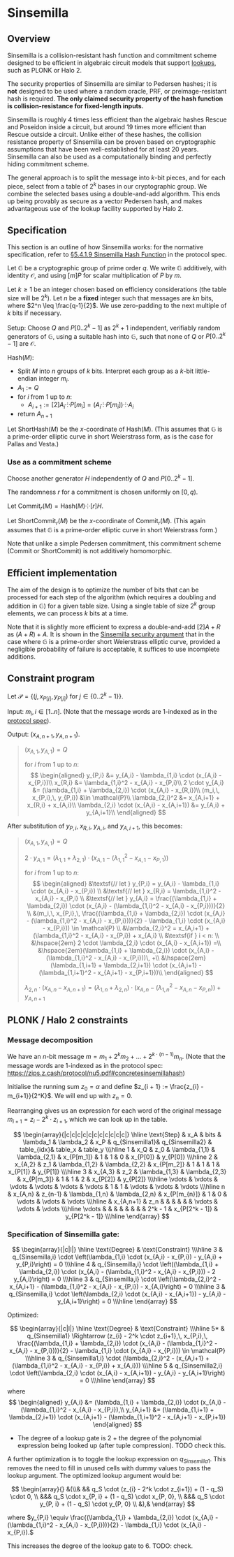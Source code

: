 # Sinsemilla

## Overview
Sinsemilla is a collision-resistant hash function and commitment scheme designed to be efficient in algebraic circuit models that support [lookups](https://zcash.github.io/halo2/design/proving-system/lookup.html), such as PLONK or Halo 2.

The security properties of Sinsemilla are similar to Pedersen hashes; it is **not** designed to be used where a random oracle, PRF, or preimage-resistant hash is required. **The only claimed security property of the hash function is collision-resistance for fixed-length inputs.**

Sinsemilla is roughly 4 times less efficient than the algebraic hashes Rescue and Poseidon inside a circuit, but around 19 times more efficient than Rescue outside a circuit. Unlike either of these hashes, the collision resistance property of Sinsemilla can be proven based on cryptographic assumptions that have been well-established for at least 20 years. Sinsemilla can also be used as a computationally binding and perfectly hiding commitment scheme.

The general approach is to split the message into $k$-bit pieces, and for each piece, select from a table of $2^k$ bases in our cryptographic group. We combine the selected bases using a double-and-add algorithm. This ends up being provably as secure as a vector Pedersen hash, and makes advantageous use of the lookup facility supported by Halo 2.

## Specification

This section is an outline of how Sinsemilla works: for the normative specification, refer to [§5.4.1.9 Sinsemilla Hash Function](https://zips.z.cash/protocol/protocol.pdf#concretesinsemillahash) in the protocol spec.

Let $\mathbb{G}$ be a cryptographic group of prime order $q$. We write $\mathbb{G}$ additively, with identity $\mathcal{O}$, and using $[m] P$ for scalar multiplication of $P$ by $m$.

Let $k \geq 1$ be an integer chosen based on efficiency considerations (the table size will be $2^k$). Let $n$ be a **fixed** integer such that messages are $kn$ bits, where $2^n \leq \frac{q-1}{2}$. We use zero-padding to the next multiple of $k$ bits if necessary.

$\textsf{Setup}$: Choose $Q$ and $P[0..2^k - 1]$ as $2^k + 1$ independent, verifiably random generators of $\mathbb{G}$, using a suitable hash into $\mathbb{G}$, such that none of $Q$ or $P[0..2^k - 1]$ are $\mathcal{O}$.

$\textsf{Hash}(M)$:
- Split $M$ into $n$ groups of $k$ bits. Interpret each group as a $k$-bit little-endian integer $m_i$.
- $A_1 := Q$
- for $i$ from $1$ up to $n$:
  - $A_{i+1} := [2] A_i ⸭ P[m_i] = (A_i ⸭ P[m_i]) ⸭ A_i$
- return $A_{n+1}$

Let $\textsf{ShortHash}(M)$ be the $x$-coordinate of $\textsf{Hash}(M)$. (This assumes that $\mathbb{G}$ is a prime-order elliptic curve in short Weierstrass form, as is the case for Pallas and Vesta.)

### Use as a commitment scheme
Choose another generator $H$ independently of $Q$ and $P[0..2^k - 1]$.

The randomness $r$ for a commitment is chosen uniformly on $[0, q)$.

Let $\textsf{Commit}_r(M) = \textsf{Hash}(M) ⸭ [r] H$.

Let $\textsf{ShortCommit}_r(M)$ be the $x\text{-coordinate}$ of $\textsf{Commit}_r(M)$. (This again assumes that $\mathbb{G}$ is a prime-order elliptic curve in short Weierstrass form.)

Note that unlike a simple Pedersen commitment, this commitment scheme ($\textsf{Commit}$ or $\textsf{ShortCommit}$) is not additively homomorphic.

## Efficient implementation
The aim of the design is to optimize the number of bits that can be processed for each step of the algorithm (which requires a doubling and addition in $\mathbb{G}$) for a given table size. Using a single table of size $2^k$ group elements, we can process $k$ bits at a time.

Note that it is slightly more efficient to express a double-and-add $[2] A + R$ as $(A + R) + A$. It is shown in the [Sinsemilla security argument](https://zips.z.cash/protocol/protocol.pdf#sinsemillasecurity) that in the case where $\mathbb{G}$ is a prime-order short Weierstrass elliptic curve, provided a negligible probability of failure is acceptable, it suffices to use incomplete additions.

## Constraint program
Let $\mathcal{P} = \left\{(j,\, x_{P[j]},\, y_{P[j]}) \text{ for } j \in \{0..2^k - 1\}\right\}$.

Input: $m_i, i \in [1..n]$. (Note that the message words are 1-indexed as in the [protocol spec](https://zips.z.cash/protocol/nu5.pdf#concretesinsemillahash)).

Output: $(x_{A,n+1},\, y_{A,n+1})$.

> $(x_{A,1},\, y_{A,1}) = Q$
>
> for $i$ from $1$ up to $n$:
> $$
\begin{aligned}
    y_{P,i} &= y_{A,i} - \lambda_{1,i} \cdot (x_{A,i} - x_{P,i})\\
    x_{R,i} &= \lambda_{1,i}^2 - x_{A,i} - x_{P,i}\\
    2 \cdot y_{A,i} &= (\lambda_{1,i} + \lambda_{2,i}) \cdot (x_{A,i} - x_{R,i})\\
    (m_i,\, x_{P,i},\, y_{P,i}) &\in \mathcal{P}\\
    \lambda_{2,i}^2 &= x_{A,i+1} + x_{R,i} + x_{A,i}\\
    \lambda_{2,i} \cdot (x_{A,i} - x_{A,i+1}) &= y_{A,i} + y_{A,i+1}\\
\end{aligned}
$$

After substitution of $y_{P,i}$, $x_{R,i}$, $y_{A,i}$, and $y_{A,i+1}$, this becomes:

> $(x_{A,1},\, y_{A,1}) = Q$
>
> $2 \cdot y_{A,1} = (\lambda_{1,1} + \lambda_{2,1}) \cdot (x_{A,1} - (\lambda_{1,1}^2 - x_{A,1} - x_{P,1}))$
>
> for $i$ from $1$ up to $n$:
> $$
\begin{aligned}
    &\textsf{// let } y_{P,i} = y_{A,i} - \lambda_{1,i} \cdot (x_{A,i} - x_{P,i}) \\
    &\textsf{// let } x_{R,i} = \lambda_{1,i}^2 - x_{A,i} - x_{P,i} \\
    &\textsf{// let } y_{A,i} = \frac{(\lambda_{1,i} + \lambda_{2,i}) \cdot (x_{A,i} - (\lambda_{1,i}^2 - x_{A,i} - x_{P,i}))}{2} \\
    &(m_i,\, x_{P,i},\, \frac{(\lambda_{1,i} + \lambda_{2,i}) \cdot (x_{A,i} - (\lambda_{1,i}^2 - x_{A,i} - x_{P,i}))}{2} - \lambda_{1,i} \cdot (x_{A,i} - x_{P,i})) \in \mathcal{P} \\
    &\lambda_{2,i}^2 = x_{A,i+1} + (\lambda_{1,i}^2 - x_{A,i} - x_{P,i}) + x_{A,i} \\
    &\textsf{if } i < n: \\
        &\hspace{2em} 2 \cdot \lambda_{2,i} \cdot (x_{A,i} - x_{A,i+1}) =\\
        &\hspace{2em}(\lambda_{1,i} + \lambda_{2,i}) \cdot (x_{A,i} - (\lambda_{1,i}^2 - x_{A,i} - x_{P,i}))\, +\\
        &\hspace{2em}(\lambda_{1,i+1} + \lambda_{2,i+1}) \cdot (x_{A,i+1} - (\lambda_{1,i+1}^2 - x_{A,i+1} - x_{P,i+1}))\\
\end{aligned}
$$
>
> $\lambda_{2,n} \cdot (x_{A,n} - x_{A,n+1}) = (\lambda_{1,n} + \lambda_{2,n}) \cdot (x_{A,n} - (\lambda_{1,n}^2 - x_{A,n} - x_{P,n})) + y_{A,n+1}$

## PLONK / Halo 2 constraints

### Message decomposition
We have an $n$-bit message $m = m_1 + 2^k m_2 + ... + 2^{k\cdot (n-1)} m_n$. (Note that the message words are 1-indexed as in the protocol spec: https://zips.z.cash/protocol/nu5.pdf#concretesinsemillahash)

Initialise the running sum $z_0 = \alpha$ and define $z_{i + 1} := \frac{z_{i} - m_{i+1}}{2^K}$. We will end up with $z_n = 0.$

Rearranging gives us an expression for each word of the original message $m_{i+1} = z_{i} - 2^k \cdot z_{i + 1}$, which we can look up in the table.

$$
\begin{array}{|c|c|c|c|c|c|c|c|c|c|c|}
\hline
\text{Step} &    x_A    &     bits  &    \lambda_1    &   \lambda_2     &    x_P       & q_{Sinsemilla1}& q_{Sinsemilla2} & table_{idx}&    table_x     &    table_y      \\\hline
    1       & x_Q       &   z_0     & \lambda_{1,1}   & \lambda_{2,1}   & x_{P[m_1]}   & 1              & 1               &     0      & x_{P[0]}       & y_{P[0]}        \\\hline
    2       & x_{A,2}   &   z_1     & \lambda_{1,2}   & \lambda_{2,2}   & x_{P[m_2]}   & 1              & 1               &     1      & x_{P[1]}       & y_{P[1]}        \\\hline
    3       & x_{A,3}   &   z_2     & \lambda_{1,3}   & \lambda_{2,3}   & x_{P[m_3]}   & 1              & 1               &     2      & x_{P[2]}       & y_{P[2]}        \\\hline
  \vdots    & \vdots    &   \vdots  & \vdots          & \vdots          & \vdots       & 1              & 1               &   \vdots   & \vdots         & \vdots          \\\hline
    n       & x_{A,n}   &   z_{n-1} & \lambda_{1,n}   & \lambda_{2,n}   & x_{P[m_{n}]} & 1              & 0               &   \vdots   & \vdots         & \vdots          \\\hline
            & x_{A,n+1} &   z_n     &                 &                 &              &                &                 &   \vdots   & \vdots         & \vdots          \\\hline
  \vdots    &           &           &                 &                 &              &                &                 &  2^k - 1   & x_{P[2^k - 1]} & y_{P[2^k - 1]}  \\\hline
\end{array}
$$

### Specification of Sinsemilla gate:
$$
\begin{array}{|c|l|}
\hline
\text{Degree} & \text{Constraint} \\\hline
3   & q_{Sinsemilla,i} \cdot \left(\lambda_{1,i} \cdot (x_{A,i} - x_{P,i}) - y_{A,i} + y_{P,i}\right) = 0 \\\hline
4   & q_{Sinsemilla,i} \cdot \left((\lambda_{1,i} + \lambda_{2,i}) \cdot (x_{A,i} - (\lambda_{1,i}^2 - x_{A,i} - x_{P,i})) - 2 y_{A,i}\right) = 0 \\\hline
3   & q_{Sinsemilla,i} \cdot \left(\lambda_{2,i}^2 - x_{A,i+1} - (\lambda_{1,i}^2 - x_{A,i} - x_{P,i}) - x_{A,i}\right) = 0 \\\hline
3   & q_{Sinsemilla,i} \cdot \left(\lambda_{2,i} \cdot (x_{A,i} - x_{A,i+1}) - y_{A,i} - y_{A,i+1}\right) = 0 \\\hline
\end{array}
$$

Optimized:

$$
\begin{array}{|c|l|}
\hline
\text{Degree} & \text{Constraint} \\\hline
5*  & q_{Sinsemilla1} \Rightarrow (z_{i} - 2^k \cdot z_{i+1},\, x_{P,i},\, \frac{(\lambda_{1,i} + \lambda_{2,i}) \cdot (x_{A,i} - (\lambda_{1,i}^2 - x_{A,i} - x_{P,i}))}{2} - \lambda_{1,i} \cdot (x_{A,i} - x_{P,i})) \in \mathcal{P} \\\hline
3   & q_{Sinsemilla1,i} \cdot (\lambda_{2,i}^2 - (x_{A,i+1} + (\lambda_{1,i}^2 - x_{A,i} - x_{P,i}) + x_{A,i})) \\\hline
5   & q_{Sinsemilla2,i} \cdot \left(\lambda_{2,i} \cdot (x_{A,i} - x_{A,i+1}) - y_{A,i} - y_{A,i+1}\right) = 0 \\\hline
\end{array}
$$
where
$$
\begin{aligned}
y_{A,i} &= (\lambda_{1,i} + \lambda_{2,i}) \cdot (x_{A,i} - (\lambda_{1,i}^2 - x_{A,i} - x_{P,i}),\\
y_{A,i+1} &= (\lambda_{1,i+1} + \lambda_{2,i+1}) \cdot (x_{A,i+1} - (\lambda_{1,i+1}^2 - x_{A,i+1} - x_{P,i+1})
\end{aligned}
$$

* The degree of a lookup gate is 2 + the degree of the polynomial expression being looked up (after tuple compression). TODO check this.

A further optimization is to toggle the lookup expression on $q_{Sinsemilla1}.$ This removes the need to fill in unused cells with dummy values to pass the lookup argument. The optimized lookup argument would be:

$$
\begin{array}{}
&(\\&
&& q_S \cdot (z_{i} - 2^k \cdot z_{i+1}) + (1 - q_S) \cdot 0, \\
&&& q_S \cdot x_{P, i} + (1 - q_S) \cdot x_{P, 0}, \\
&&& q_S \cdot y_{P, i} + (1 - q_S) \cdot y_{P, 0} \\
&),&
\end{array}
$$

where $y_{P,i} \equiv \frac{(\lambda_{1,i} + \lambda_{2,i}) \cdot (x_{A,i} - (\lambda_{1,i}^2 - x_{A,i} - x_{P,i}))}{2} - \lambda_{1,i} \cdot (x_{A,i} - x_{P,i}).$

This increases the degree of the lookup gate to 6. TODO: check.
